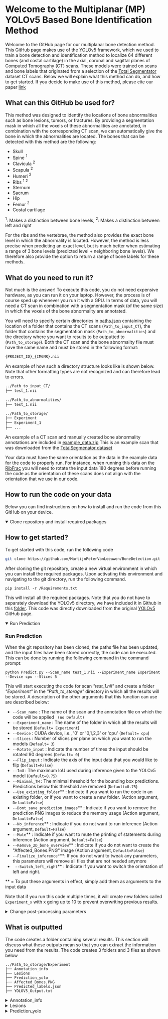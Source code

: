 
# Welcome to the Multiplanar (MP) YOLOv5 Based Bone Identification Method
Welcome to the GitHub page for our multiplanar bone detection method. This GitHub page makes use of the [YOLOv5](https://github.com/ultralytics/yolov5) framework, which we used to train a bone detection and identification method to localize 64 different bones (and costal cartilage) in the axial, coronal and sagittal planes of Computed Tomography (CT) scans. These models were trained on scans and bone labels that originated from a selection of the [Total Segmentator](https://github.com/wasserth/TotalSegmentator) dataset CT scans. Below we will explain what this method can do, and how to get started. If you decide to make use of this method, please cite our paper [link]() 

## What can this GitHub be used for? 
This method was designed to identify the locations of bone abnormalities such as bone lesions, tumors, or fractures. By providing a segmentation mask in which all the voxels of these abnormalities are annotated, in combination with the corresponding CT scan, we can automatically give the bone in which the abnormalities are located. The bones that can be detected with this method are the following:

- Skull
- Spine $^1$
- Clavicula $^2$
- Scapula $^2$
- Humeri $^2$
- Ribs $^1$ $^2$
- Sternum
- Sacrum
- Hip 
- Femur $^2$ 
- Costal cartilage
  
$^1$: Makes a distinction between bone levels,
$^2$: Makes a distinction between left and right

For the ribs and the vertebrae, the method also provides the exact bone level in which the abnormality is located. However, the method is less precise when predicting an exact level, but is much better when estimating a range of 3 bone levels (predicted level + neighboring bone levels). We therefore also provide the option to return a range of bone labels for these methods.

## What do you need to run it? 
Not much is the answer! To execute this code, you do not need expensive hardware, as you can run it on your laptop. However, the process is of course sped up whenever you run it with a GPU. In terms of data, you will need a CT scan in combination with a segmentation mask (of the same size) in which the voxels of the bone abnormality are annotated. 

You will need to specify certain directories in [paths.json](https://github.com/MartijnPeterVanLeeuwen/BoneDetection/blob/main/paths.json) containing the location of a folder that contains the CT scans (```Path_to_input_CT```), the folder that contains the segmentation mask (```Path_to_abnormalities```) and the directory where you want to results to be outputted to (```Path_to_storage```). Both the CT scan and the bone abnormality file must have the same name and must be stored in the following format:
```sh
{PROJECT_ID}_{IMGNR}.nii
```
An example of how such a directory structure looks like is shown below. Note that other formatting types are not recognized and can therefore lead to errors. 

```sh
../Path_to_input_CT/
├── test_1.nii

../Path_to_abnormalities/
├── test_1.nii

../Path_to_storage/
├── Experiment 
├── Experiment_1
├── ...
```

An example of a CT scan and manually created bone abnormality annotations are included in [example_data.zip](https://github.com/MartijnPeterVanLeeuwen/BoneDetection/blob/main/example_data.zip) This is an example scan that was downloaded from the [TotalSegmenator dataset](https://zenodo.org/records/10047292)

Your data must have the same orientation as the data in the example data for the code to properly run. For instance, when running this data on the [RibFrac](https://ribfrac.grand-challenge.org/) you will need to rotate the input data 180 degrees before running the code as the orientation of these scans does not align with the orientation that we use in our code. 

## How to run the code on your data
Below you can find instructions on how to install and run the code from this GitHub on your device.
<details open>

<summary>Clone repository and install required packages </summary>

## How to get started? 
To get started with this code, run the following code
```sh
git clone https://github.com/MartijnPeterVanLeeuwen/BoneDetection.git
```
After cloning the git repository, create a new virtual environment in which you can install the required packages. Upon activating this environment and navigating to the git directory, run the following command. 
```
pip install -r /Requirements.txt

```
This will install all the required packages. Note that you do not have to separately download the YOLOv5 directory, we have included it in Github in this [folder](https://github.com/MartijnPeterVanLeeuwen/BoneDetection/tree/main/utils/Model). This code was directly downloaded from the original [YOLOv5](https://github.com/ultralytics/yolov5) GitHub page.
</details>


<details open>

<summary> Run Prediction </summary>

### Run Prediction 
When the git repository has been cloned, the paths file has been updated, and the input files have been stored correctly, the code can be executed. This can be done by running the following command in the command prompt:
```
python Predict.py --Scan_name test_1.nii --Experiment_name Experiment --Device cpu --Slices 5
```
This will start executing the code for scan *"test_1.nii"* and create a folder *"Experiment"* in the *"Path_to_storage"* directory in which all the results will be stored. A description of the other arguments that this function can use are described below: 

- ``` --Scan_name ``` :  The name of the scan and the annotation file on which the code will be applied ``` (no Default)``` 
- ``` --Experiment_name ``` :  The name of the folder in which all the results will be stored (```Default= Experiment```)
- ``` --Device ``` :  CUDA device, i.e., '0' or '0,1,2,3' or 'cpu' (```Default= cpu```)
- ``` --Slices ``` :  Number of slices per plane on which you want to run the models (```Default= 3```)
- ``` --Rotate_input ``` :  Indicate the number of times the input should be rotated 90 degrees (```Default= 0```)
- ``` --Flip_input ``` : Indicate the axis of the input data that you would like to flip (```Default=False```)
- ``` --IoU ``` :  The maximum IoU used during inference given to the YOLOv5 model (```Default=0.75```)
- ``` --Minimal_TH ``` :  The minimal threshold for the bounding box predictions. Predictions below this threshold are removed (```Default=0.75```)
- ``` --Use_existing_folder ```** : Indicate if you want to run the code in an existing folder, or if you want to create a new folder. (Action argument, ```Default=False```)
- ``` --Dont_save_prediction_images ```** : Indicate if you want to remove the prediction PNG images to reduce the memory usage (Action argument, ```Default=False```)
- ``` --No_inference ```** :  Indicate if you do not want to run inference (Action argument, ```Default=False```)
- ``` --Mute ```** :  Indicate if you want to mute the printing of statements during inference (Action argument, ```Default=False```)
- ``` --Remove_2D_bone_overview ```** :  Indicate if you do not want to create the "Affected_Bones.PNG" image  (Action argument, ```Default=False```)
- ```--Finalize_inference"```**: If you do not want to tweak any parameters, this parameters will remove all files that are not needed anymore
- ``` --Switch_left_right```** : Indicate if you want to switch the orientation of left and right.

** = To put these arguments in effect, simply add them as arguments to the input data

Note that if you run this code multiple times, it will create new folders called ```Experiment_x``` with x going up to 10 to prevent overwriting previous results. 
</details>

<details>

<summary>Change post-processing parameters </summary>

### Change prediction parameters without running inference
If you have already run the bone detection models but would like to change the post-processing parameters, such as ```--IoU ``` of ```--Minimal_TH ```, you can do so by adding the following inputs:
```
python Predict.py --Scan_name test_1.nii --Experiment_name Experiment --Use_existing_folder --No_inference --IoU 0.5 --Minimal_TH 0.5

```
In this example, the results from the folder ```Experiment``` are used, only now an ```--IoU``` of ```0.5``` and ```--Minimal_TH```of ```0.5``` is used. Make sure that you use the correct ```--Experiment_name``` file. 

</details>

## What is outputted
The code creates a folder containing several results. This section will discuss what these outputs mean so that you can extract the information you need from the results. The code creates 3 folders and 3 files as shown below
```
../Path_to_storage/Experiment
├── Annotation_info
├── Lesions
├── Prediction_yolo
├── Affected_Bones.PNG
├── Predicted_labels.json
├── YOLOV5_Output.txt

```

<details>

```test ```<summary>Annotation_info </summary>

### Annotation_info


</details>

<details>

<summary>Lesions </summary>

### Lesions


</details>

<details>

<summary>Prediction_yolo </summary>

### Prediction_yolo


</details>

